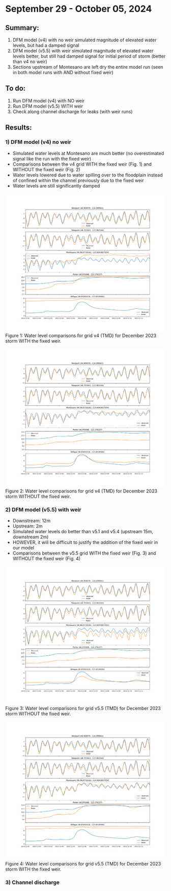 # September 29 - October 05, 2024

## Summary:
1) DFM model (v4) with no weir simulated magnitude of elevated water levels, but had a damped signal 
2) DFM model (v5.5) with weir simulated magnitude of elevated water levels better, but still had damped signal for initial period of storm (better than v4 no weir)
3) Sections upstream of Montesano are left dry the entire model run (seen in both model runs with AND without fixed weir)

## To do:
1) Run DFM model (v4) with NO weir
2) Run DFM model (v5.5) WITH weir 
3) Check along channel discharge for leaks (with weir runs)

## Results:
### 1) DFM model (v4) no weir
- Simulated water levels at Montesano are much better (no overestimated signal like the run with the fixed weir)
- Comparisons between the v4 grid WITH the fixed weir (Fig. 1) and WITHOUT the fixed weir (Fig. 2)
- Water levels lowered due to water spilling over to the floodplain instead of confined within the channel previously due to the fixed weir
- Water levels are still significantly damped

![Job20676065](../Figures/091724meeting/Job20676065_TMDv4_waterlevels.png)<br>
Figure 1: Water level comparisons for grid v4 (TMD) for December 2023 storm WITH the fixed weir.<br>

![Job21023006](../Figures/100324meeting/Job21023006_TMDv4_waterlevels.png)<br>
Figure 2: Water level comparisons for grid v4 (TMD) for December 2023 storm WITHOUT the fixed weir.<br>

### 2) DFM model (v5.5) with weir
- Downstream: 12m
- Upstream: 2m
- Simulated water levels do better than v5.1 and v5.4 (upstream 15m, downstream 2m)
- HOWEVER, it will be difficult to justify the addition of the fixed weir in our model
- Comparisons between the v5.5 grid WITH the fixed weir (Fig. 3) and WITHOUT the fixed weir (Fig. 4)

![Job20882909](../Figures/091724meeting/Job20882909_TMDv5.5_waterlevels.png)<br>
Figure 3: Water level comparisons for grid v5.5 (TMD) for December 2023 storm WITHOUT the fixed weir.<br>

![Job21029233](../Figures/100324meeting/Job21029233_TMDv5.5_waterlevels_fixedweir.png)<br>
Figure 4: Water level comparisons for grid v5.5 (TMD) for December 2023 storm WITH the fixed weir.<br>


### 3) Channel discharge

